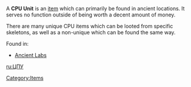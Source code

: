 A **CPU Unit** is an [item](Items.md "wikilink") which can primarily be
found in ancient locations. It serves no function outside of being worth
a decent amount of money.

There are many unique CPU items which can be looted from specific
skeletons, as well as a non-unique [](Old_CPU_Unit.md) which can be found the same way.

Found in:

- [Ancient Labs](Ancient_Labs.md "wikilink")

[ru:ЦПУ](ru:ЦПУ "wikilink")

[Category:Items](Category:Items "wikilink")